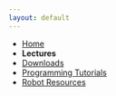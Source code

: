 ```yaml
---
layout: default
---
```




* [Home](../index.md)
* **Lectures**
* [Downloads](pages/Downloads.md)
* [Programming Tutorials](pages/Programming_Tutorials.md)
* [Robot Resources](pages/Robot_Resources.md)

